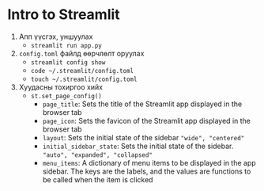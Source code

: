 # Intro to Streamlit

1. Апп үүсгэх, уншуулах
    - `streamlit run app.py`
1. `config.toml` файлд өөрчлөлт оруулах
    - `streamlit config show`
    - `code ~/.streamlit/config.toml`
    - `touch ~/.streamlit/config.toml`
1. Хуудасны тохиргоо хийх
    - `st.set_page_config()`
        - `page_title`: Sets the title of the Streamlit app displayed in the browser tab
        - `page_icon`: Sets the favicon of the Streamlit app displayed in the browser tab
        - `layout`: Sets the initial state of the sidebar `"wide", "centered"`
        - `initial_sidebar_state`: Sets the initial state of the sidebar. `"auto", "expanded", "collapsed"`
        - `menu_items`: A dictionary of menu items to be displayed in the app sidebar. The keys are the labels, and the values are functions to be called when the item is clicked
